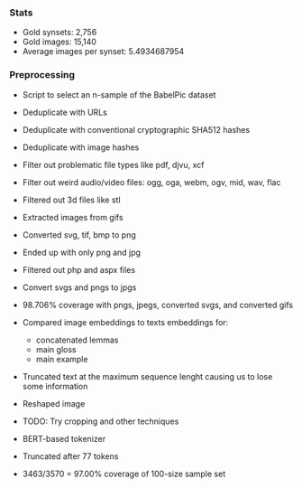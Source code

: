 ### Stats
- Gold synsets: 2,756
- Gold images: 15,140
- Average images per synset: 5.4934687954

### Preprocessing
- Script to select an n-sample of the BabelPic dataset
- Deduplicate with URLs
- Deduplicate with conventional cryptographic SHA512 hashes
- Deduplicate with image hashes
- Filter out problematic file types like pdf, djvu, xcf
- Filter out weird audio/video files: ogg, oga, webm, ogv, mid, wav, flac
- Filtered out 3d files like stl
- Extracted images from gifs
- Converted svg, tif, bmp to png
- Ended up with only png and jpg
- Filtered out php and aspx files
- Convert svgs and pngs to jpgs
- 98.706% coverage with pngs, jpegs, converted svgs, and converted gifs
- Compared image embeddings to texts embeddings for:
    - concatenated lemmas
    - main gloss
    - main example
- Truncated text at the maximum sequence lenght causing us to lose some information
- Reshaped image
- TODO: Try cropping and other techniques

- BERT-based tokenizer
- Truncated after 77 tokens

- 3463/3570 = 97.00% coverage of 100-size sample set

